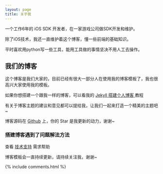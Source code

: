 ```yaml
---
layout: page
title: 关于我 
---
```


一个工作6年的 iOS SDK 开发者，在一家游戏公司做SDK开发和维护。

除了iOS技术，我还一直维护着这个博客，懂一些前端的基础知识。

平时喜欢用python写一些工具，能用工具做的事情坚决不用人工去操作。

<h2> 我们的博客 </h2>  

这个博客是我们大家的，目前已经有很大一部分人在使用我的博客模板了，我也很高兴大家使用我的模板。

如果你想搭建一个跟我一样的博客，可以看我的 
<a href="/2016/10/jekyll_tutorials1/"> Jekyll 搭建个人博客 </a>
教程


有关于博客主题的建议和意见都可以提给我，让我们一起来打造一个精美的主题吧~ 

博客源码在 <a target="_blank" href='https://github.com/Terry/Terry.github.io/'>Github</a> 上，你的 Star 是我更新的动力，谢谢~


<h3> 搭建博客遇到了问题解法方法 </h3>  

查看 [技术支持](http://Terry.cn/support/) 需求帮助

博客模板会一直持续更新，请持续关注我，谢谢~

{% include comments.html %}


